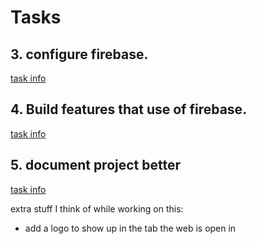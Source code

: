 # Tasks
## 3. configure firebase.
[task info](3_config_firebase/configure_firebase.md)

## 4. Build features that use of firebase.
[task info](4_build_features/build_features_for_firebase.md)

## 5. document project better
[task info](5_better_documentation/document_project_better.md)



extra stuff I think of while working on this:
- add a logo to show up in the tab the web is open in



